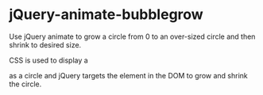 jQuery-animate-bubblegrow
=========================

Use jQuery animate to grow a circle from 0 to an over-sized circle 
and then shrink to desired size. 

CSS is used to display a <div> as a circle and jQuery targets the element 
in the DOM to grow and shrink the circle.


